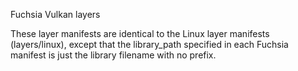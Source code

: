 Fuchsia Vulkan layers

These layer manifests are identical to the Linux layer manifests
(layers/linux), except that the library_path specified in
each Fuchsia manifest is just the library filename with no prefix.
